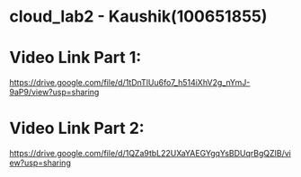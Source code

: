 # cloud_lab2 - Kaushik(100651855)

# Video Link Part 1:
https://drive.google.com/file/d/1tDnTlUu6fo7_h514iXhV2g_nYmJ-9aP9/view?usp=sharing

# Video Link Part 2:
https://drive.google.com/file/d/1QZa9tbL22UXaYAEGYgqYsBDUqrBgQZIB/view?usp=sharing